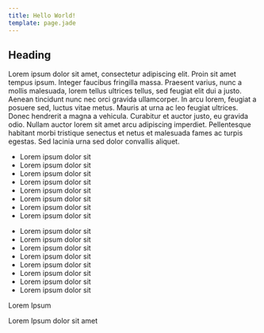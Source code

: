 ```yaml
---
title: Hello World!
template: page.jade
---
```


Heading
-----------

Lorem ipsum dolor sit amet, consectetur adipiscing elit. Proin sit amet tempus ipsum. Integer faucibus fringilla massa. Praesent varius, nunc a mollis malesuada, lorem tellus ultrices tellus, sed feugiat elit dui a justo. Aenean tincidunt nunc nec orci gravida ullamcorper. In arcu lorem, feugiat a posuere sed, luctus vitae metus. Mauris at urna ac leo feugiat ultrices. Donec hendrerit a magna a vehicula. Curabitur et auctor justo, eu gravida odio. Nullam auctor lorem sit amet arcu adipiscing imperdiet. Pellentesque habitant morbi tristique senectus et netus et malesuada fames ac turpis egestas. Sed lacinia urna sed dolor convallis aliquet. 

<div class="column-group">

<ul class="all-50 small-100">
<li>Lorem ipsum dolor sit
<li>Lorem ipsum dolor sit
<li>Lorem ipsum dolor sit
<li>Lorem ipsum dolor sit
<li>Lorem ipsum dolor sit
<li>Lorem ipsum dolor sit
<li>Lorem ipsum dolor sit
<li>Lorem ipsum dolor sit
</ul>

<ul class="all-50 small-100">
<li>Lorem ipsum dolor sit
<li>Lorem ipsum dolor sit
<li>Lorem ipsum dolor sit
<li>Lorem ipsum dolor sit
<li>Lorem ipsum dolor sit
<li>Lorem ipsum dolor sit
<li>Lorem ipsum dolor sit
<li>Lorem ipsum dolor sit
</ul>
</div>

<div id="pall">
<div class="alert">
<div class="alert-title">
Lorem Ipsum
</div>
<p>Lorem Ipsum dolor sit amet</p>
</div>
</div>
